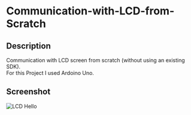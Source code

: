 # Communication-with-LCD-from-Scratch
## Description
Communication with LCD screen from scratch (without using an existing SDK). <br>
For this Project I used Ardoino Uno.

## Screenshot

![LCD Hello](https://user-images.githubusercontent.com/37881919/203777371-487e5981-484c-4e37-85f3-7bb4e3194b0c.gif)
